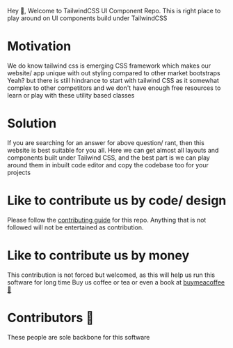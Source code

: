 Hey 👋, Welcome to TailwindCSS UI Component Repo. This is right place to play around on UI components build under TailwindCSS

# Motivation
We do know tailwind css is emerging CSS framework which makes our website/ app unique with out styling compared to other market bootstraps
Yeah? but there is still hindrance to start with tailwind CSS as it somewhat complex to other competitors and we don't have enough
free resources to learn or play with these utility based classes

# Solution
If you are searching for an answer for above question/ rant, then this website is best suitable for you all. Here we can get almost all layouts and components built under Tailwind CSS, and the best part is we can play around them in inbuilt code editor and copy the codebase too for your projects

# Like to contribute us by code/ design
Please follow the [contributing guide](./CONTRIBUTING.md) for this repo. Anything that is not followed will not be entertained as contribution.

# Like to contribute us by money
This contribution is not forced but welcomed, as this will help us run this software for long time
Buy us coffee or tea or even a book at [buymeacoffee 🍵](https://www.buymeacoffee.com/jsvigneshkanna?new=1)

# Contributors 🎉
These people are sole backbone for this software
